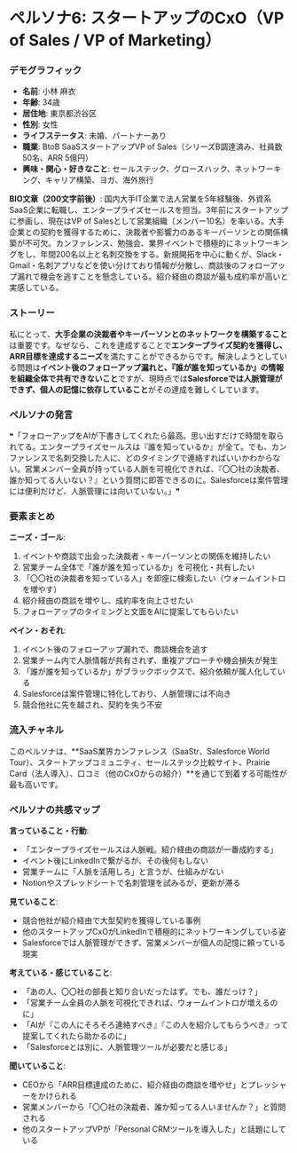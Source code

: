 # ペルソナ6: スタートアップのCxO（VP of Sales / VP of Marketing）

### デモグラフィック
- **名前**: 小林 麻衣
- **年齢**: 34歳
- **居住地**: 東京都渋谷区
- **性別**: 女性
- **ライフステータス**: 未婚、パートナーあり
- **職業**: BtoB SaaSスタートアップVP of Sales（シリーズB調達済み、社員数50名、ARR 5億円）
- **興味・関心・好きなこと**: セールステック、グロースハック、ネットワーキング、キャリア構築、ヨガ、海外旅行

**BIO文章（200文字前後）**:
国内大手IT企業で法人営業を5年経験後、外資系SaaS企業に転職し、エンタープライズセールスを担当。3年前にスタートアップに参画し、現在はVP of Salesとして営業組織（メンバー10名）を率いる。大手企業との契約を獲得するために、決裁者や影響力のあるキーパーソンとの関係構築が不可欠。カンファレンス、勉強会、業界イベントで積極的にネットワーキングをし、年間200名以上と名刺交換をする。新規開拓を中心に動くが、Slack・Gmail・名刺アプリなどを使い分けており情報が分散し、商談後のフォローアップ漏れで機会を逃すことを懸念している。紹介経由の商談が最も成約率が高いと実感している。

### ストーリー
私にとって、**大手企業の決裁者やキーパーソンとのネットワークを構築すること**は重要です。なぜなら、これを達成することで**エンタープライズ契約を獲得し、ARR目標を達成するニーズ**を満たすことができるからです。解決しようとしている問題は**イベント後のフォローアップ漏れと、『誰が誰を知っているか』の情報を組織全体で共有できないこと**ですが、現時点では**Salesforceでは人脈管理ができず、個人の記憶に依存していること**がその達成を難しくしています。

### ペルソナの発言
❝「フォローアップをAIが下書きしてくれたら最高。思い出すだけで時間を取られてる。エンタープライズセールスは『誰を知っているか』が全て。でも、カンファレンスで名刺交換した人に、どのタイミングで連絡すればいいかわからない。営業メンバー全員が持っている人脈を可視化できれば、『〇〇社の決裁者、誰か知ってる人いない？』という質問に即答できるのに。Salesforceは案件管理には便利だけど、人脈管理には向いていない。」❞

### 要素まとめ

**ニーズ・ゴール**:
1. イベントや商談で出会った決裁者・キーパーソンとの関係を維持したい
2. 営業チーム全体で「誰が誰を知っているか」を可視化・共有したい
3. 「〇〇社の決裁者を知っている人」を即座に検索したい（ウォームイントロを増やす）
4. 紹介経由の商談を増やし、成約率を向上させたい
5. フォローアップのタイミングと文面をAIに提案してもらいたい

**ペイン・おそれ**:
1. イベント後のフォローアップ漏れで、商談機会を逃す
2. 営業チーム内で人脈情報が共有されず、重複アプローチや機会損失が発生
3. 「誰が誰を知っているか」がブラックボックスで、紹介依頼が属人化している
4. Salesforceは案件管理に特化しており、人脈管理には不向き
5. 競合他社に先を越され、契約を失う不安

### 流入チャネル
このペルソナは、**SaaS業界カンファレンス（SaaStr、Salesforce World Tour）、スタートアップコミュニティ、セールステック比較サイト、Prairie Card（法人導入）、口コミ（他のCxOからの紹介）**を通じて到着する可能性が最も高いです。

### ペルソナの共感マップ

**言っていること・行動**:
- 「エンタープライズセールスは人脈戦。紹介経由の商談が一番成約する」
- イベント後にLinkedInで繋がるが、その後何もしない
- 営業チームに「人脈を活用しろ」と言うが、仕組みがない
- Notionやスプレッドシートで名刺管理を試みるが、更新が滞る

**見ていること**:
- 競合他社が紹介経由で大型契約を獲得している事例
- 他のスタートアップCxOがLinkedInで積極的にネットワーキングしている姿
- Salesforceでは人脈管理ができず、営業メンバーが個人の記憶に頼っている現実

**考えている・感じていること**:
- 「あの人、〇〇社の部長と知り合いだったはず。でも、誰だっけ？」
- 「営業チーム全員の人脈を可視化できれば、ウォームイントロが増えるのに」
- 「AIが『この人にそろそろ連絡すべき』『この人を紹介してもらうべき』って提案してくれたら助かるのに」
- 「Salesforceとは別に、人脈管理ツールが必要だと感じる」

**聞いていること**:
- CEOから「ARR目標達成のために、紹介経由の商談を増やせ」とプレッシャーをかけられる
- 営業メンバーから「〇〇社の決裁者、誰か知ってる人いませんか？」と質問される
- 他のスタートアップVPが「Personal CRMツールを導入した」と話題にしている
